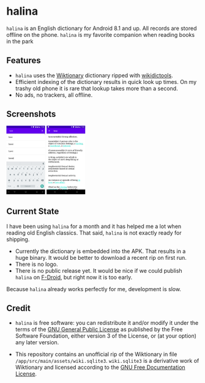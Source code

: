 halina
======

`halina` is an English dictionary for Android 8.1 and up. All records are stored
offline on the phone. `halina` is my favorite companion when reading books in
the park

Features
--------

* `halina` uses the [Wiktionary][1] dictionary ripped with [wikidictools][2].
* Efficient indexing of the dictionary results in quick look up times. On my
  trashy old phone it is rare that lookup takes more than a second.
* No ads, no trackers, all offline.

Screenshots
-----------

<p float="left">
  <img src="/doc/search.png" width="20%" />
  <img src="/doc/word.png" width="20%" />
</p>


Current State
-------------

I have been using `halina` for a month and it has helped me a lot when reading
old English classics. That said, `halina` is not exactly ready for shipping.

* Currently the dictionary is embedded into the APK. That results in a huge binary.
  It would be better to download a recent rip on first run.
* There is no logo.
* There is no public release yet. It would be nice if we could publish `halina`
  on [F-Droid][5], but right now it is too early.

Because `halina` already works perfectly for me, development is slow.

Credit
------

* `halina` is free software: you can redistribute it and/or modify it under the
  terms of the [GNU General Public License][4] as published by the Free Software
  Foundation, either version 3 of the License, or (at your option) any later
  version.

* This repository contains an unofficial rip of the Wiktionary in file
  `/app/src/main/assets/wiki.sqlite3`. `wiki.sqlite3` is a derivative work of
  Wiktionary and licensed according to the [GNU Free Documentation License][3].

[1]: https://www.wiktionary.org/
[2]: https://github.com/kissen/wikidictools
[3]: https://en.wiktionary.org/wiki/Wiktionary:Text_of_the_GNU_Free_Documentation_License
[4]: https://www.gnu.org/licenses/gpl-3.0.en.html
[5]: https://www.f-droid.org/
